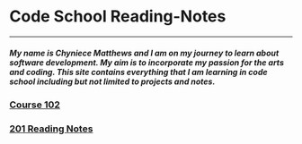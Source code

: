 # Code School Reading-Notes

______

##### My name is Chyniece Matthews and I am on my journey to learn about software development. My aim is to incorporate my passion for the arts and coding. This site contains everything that I am learning in code school including but not limited to projects and notes. 

### [Course 102](/Reading-Notes/102/)


### [201 Reading Notes](/Reading-Notes/201/)
